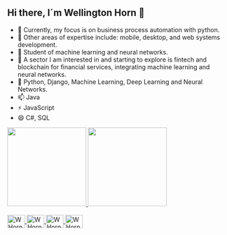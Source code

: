 ## Hi there, I´m Wellington Horn 👋

- 🔭 Currently, my focus is on business process automation with python.
- 🌱 Other areas of expertise include: mobile, desktop, and web systems development.
- 🤔 Student of machine learning and neural networks.
- 👯 A sector I am interested in and starting to explore is fintech and blockchain for financial services, integrating machine learning and neural networks.
- 💬 Python, Django, Machine Learning, Deep Learning and Neural Networks.
- 📫 Java
- ⚡ JavaScript
- 😄 C#, SQL

<div>
  <a href="https://github.com/WHorn712">
  <img height="180em" src="https://github-readme-stats.vercel.app/api?username=WHorn712&show_icons=true&theme=dracula&include_all_comits=true&count_private=true"/>
  <img height="180em" src="https://github-readme-stats.vercel.app/api/top-langs/?username=WHorn712&layout=compact&langs_count=16&theme=dracula"/>
</div>

<div style="display: inline_block"><br>
  <img align="center" alt="WHorn-Python" height="30" width="40" src="https://cdn.jsdelivr.net/gh/devicons/devicon@latest/icons/python/python-original.svg">
  <img align="center" alt="WHorn-Python" height="30" width="40" src="https://cdn.jsdelivr.net/gh/devicons/devicon@latest/icons/java/java-original-wordmark.svg">
  <img align="center" alt="WHorn-Python" height="30" width="40" src="https://cdn.jsdelivr.net/gh/devicons/devicon@latest/icons/javascript/javascript-original.svg">
  <img align="center" alt="WHorn-Python" height="30" width="40" src="https://cdn.jsdelivr.net/gh/devicons/devicon@latest/icons/csharp/csharp-original.svg">
  <link rel="stylesheet" type='text/css' href="https://cdn.jsdelivr.net/gh/devicons/devicon@latest/devicon.min.css" />
</div>

